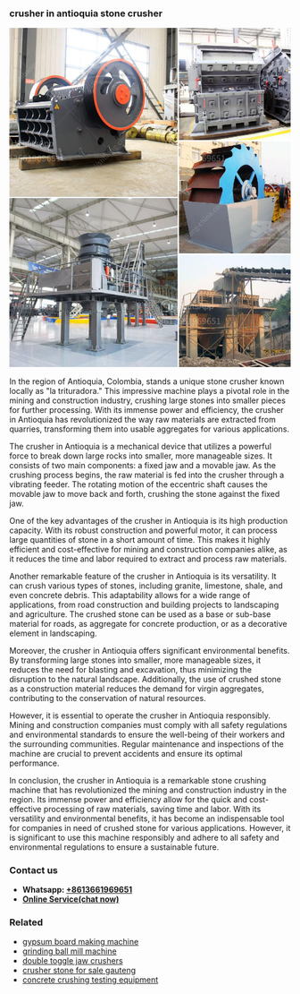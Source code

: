 <h3>crusher in antioquia stone crusher</h3><img src='1704791454.jpg' alt=''><p>In the region of Antioquia, Colombia, stands a unique stone crusher known locally as "la trituradora." This impressive machine plays a pivotal role in the mining and construction industry, crushing large stones into smaller pieces for further processing. With its immense power and efficiency, the crusher in Antioquia has revolutionized the way raw materials are extracted from quarries, transforming them into usable aggregates for various applications.</p><p>The crusher in Antioquia is a mechanical device that utilizes a powerful force to break down large rocks into smaller, more manageable sizes. It consists of two main components: a fixed jaw and a movable jaw. As the crushing process begins, the raw material is fed into the crusher through a vibrating feeder. The rotating motion of the eccentric shaft causes the movable jaw to move back and forth, crushing the stone against the fixed jaw.</p><p>One of the key advantages of the crusher in Antioquia is its high production capacity. With its robust construction and powerful motor, it can process large quantities of stone in a short amount of time. This makes it highly efficient and cost-effective for mining and construction companies alike, as it reduces the time and labor required to extract and process raw materials.</p><p>Another remarkable feature of the crusher in Antioquia is its versatility. It can crush various types of stones, including granite, limestone, shale, and even concrete debris. This adaptability allows for a wide range of applications, from road construction and building projects to landscaping and agriculture. The crushed stone can be used as a base or sub-base material for roads, as aggregate for concrete production, or as a decorative element in landscaping.</p><p>Moreover, the crusher in Antioquia offers significant environmental benefits. By transforming large stones into smaller, more manageable sizes, it reduces the need for blasting and excavation, thus minimizing the disruption to the natural landscape. Additionally, the use of crushed stone as a construction material reduces the demand for virgin aggregates, contributing to the conservation of natural resources.</p><p>However, it is essential to operate the crusher in Antioquia responsibly. Mining and construction companies must comply with all safety regulations and environmental standards to ensure the well-being of their workers and the surrounding communities. Regular maintenance and inspections of the machine are crucial to prevent accidents and ensure its optimal performance.</p><p>In conclusion, the crusher in Antioquia is a remarkable stone crushing machine that has revolutionized the mining and construction industry in the region. Its immense power and efficiency allow for the quick and cost-effective processing of raw materials, saving time and labor. With its versatility and environmental benefits, it has become an indispensable tool for companies in need of crushed stone for various applications. However, it is significant to use this machine responsibly and adhere to all safety and environmental regulations to ensure a sustainable future.</p><h3>Contact us</h3><ul><li><strong>Whatsapp:&nbsp;<a href="https://wa.me/8613661969651">+8613661969651</a></strong></li><li><a href="https://swt.shibang-china.com/?git&amp;zhl&amp;crusher in antioquia stone crusher"><strong>Online Service(chat now)</strong></a></li></ul><h3>Related</h3><ul><li><a href='gypsum board making machine.md'>gypsum board making machine</a></li><li><a href='grinding ball mill machine.md'>grinding ball mill machine</a></li><li><a href='double toggle jaw crushers.md'>double toggle jaw crushers</a></li><li><a href='crusher stone for sale gauteng.md'>crusher stone for sale gauteng</a></li><li><a href='concrete crushing testing equipment.md'>concrete crushing testing equipment</a></li></ul>